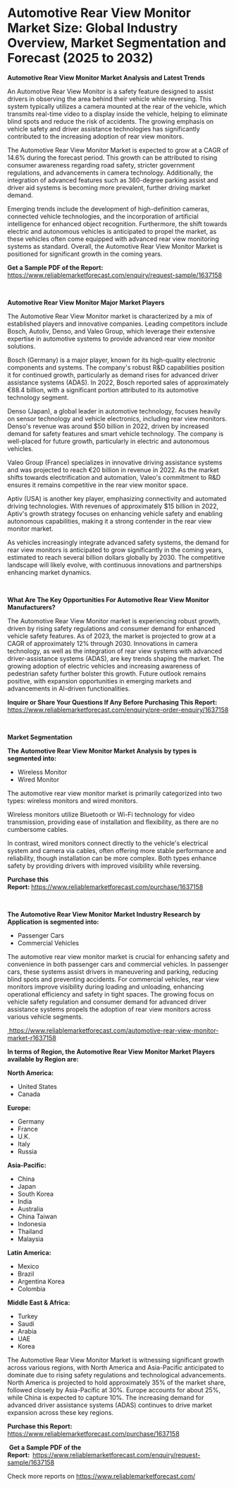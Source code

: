 <p><h1>Automotive Rear View Monitor Market Size: Global Industry Overview, Market Segmentation and Forecast (2025 to 2032)</h1></p><p><strong>Automotive Rear View Monitor Market Analysis and Latest Trends</strong></p>
<p><p>An Automotive Rear View Monitor is a safety feature designed to assist drivers in observing the area behind their vehicle while reversing. This system typically utilizes a camera mounted at the rear of the vehicle, which transmits real-time video to a display inside the vehicle, helping to eliminate blind spots and reduce the risk of accidents. The growing emphasis on vehicle safety and driver assistance technologies has significantly contributed to the increasing adoption of rear view monitors.</p><p>The Automotive Rear View Monitor Market is expected to grow at a CAGR of 14.6% during the forecast period. This growth can be attributed to rising consumer awareness regarding road safety, stricter government regulations, and advancements in camera technology. Additionally, the integration of advanced features such as 360-degree parking assist and driver aid systems is becoming more prevalent, further driving market demand.</p><p>Emerging trends include the development of high-definition cameras, connected vehicle technologies, and the incorporation of artificial intelligence for enhanced object recognition. Furthermore, the shift towards electric and autonomous vehicles is anticipated to propel the market, as these vehicles often come equipped with advanced rear view monitoring systems as standard. Overall, the Automotive Rear View Monitor Market is positioned for significant growth in the coming years.</p></p>
<p><strong>Get a Sample PDF of the Report:&nbsp;</strong> <a href="https://www.reliablemarketforecast.com/enquiry/request-sample/1637158?utm_campaign=3225&utm_medium=2&utm_source=Github&utm_content=ia&utm_term=23032025&utm_id=automotive-rear-view-monitor">https://www.reliablemarketforecast.com/enquiry/request-sample/1637158</a></p>
<p>&nbsp;</p>
<p><strong>Automotive Rear View Monitor Major Market Players</strong></p>
<p><p>The Automotive Rear View Monitor market is characterized by a mix of established players and innovative companies. Leading competitors include Bosch, Autoliv, Denso, and Valeo Group, which leverage their extensive expertise in automotive systems to provide advanced rear view monitor solutions.</p><p>Bosch (Germany) is a major player, known for its high-quality electronic components and systems. The company's robust R&D capabilities position it for continued growth, particularly as demand rises for advanced driver assistance systems (ADAS). In 2022, Bosch reported sales of approximately €88.4 billion, with a significant portion attributed to its automotive technology segment.</p><p>Denso (Japan), a global leader in automotive technology, focuses heavily on sensor technology and vehicle electronics, including rear view monitors. Denso's revenue was around $50 billion in 2022, driven by increased demand for safety features and smart vehicle technology. The company is well-placed for future growth, particularly in electric and autonomous vehicles.</p><p>Valeo Group (France) specializes in innovative driving assistance systems and was projected to reach €20 billion in revenue in 2022. As the market shifts towards electrification and automation, Valeo's commitment to R&D ensures it remains competitive in the rear view monitor space.</p><p>Aptiv (USA) is another key player, emphasizing connectivity and automated driving technologies. With revenues of approximately $15 billion in 2022, Aptiv's growth strategy focuses on enhancing vehicle safety and enabling autonomous capabilities, making it a strong contender in the rear view monitor market.</p><p>As vehicles increasingly integrate advanced safety systems, the demand for rear view monitors is anticipated to grow significantly in the coming years, estimated to reach several billion dollars globally by 2030. The competitive landscape will likely evolve, with continuous innovations and partnerships enhancing market dynamics.</p></p>
<p>&nbsp;</p>
<p><strong>What Are The Key Opportunities For Automotive Rear View Monitor Manufacturers?</strong></p>
<p><p>The Automotive Rear View Monitor market is experiencing robust growth, driven by rising safety regulations and consumer demand for enhanced vehicle safety features. As of 2023, the market is projected to grow at a CAGR of approximately 12% through 2030. Innovations in camera technology, as well as the integration of rear view systems with advanced driver-assistance systems (ADAS), are key trends shaping the market. The growing adoption of electric vehicles and increasing awareness of pedestrian safety further bolster this growth. Future outlook remains positive, with expansion opportunities in emerging markets and advancements in AI-driven functionalities.</p></p>
<p><strong>Inquire or Share Your Questions If Any Before Purchasing This Report:</strong> <a href="https://www.reliablemarketforecast.com/enquiry/pre-order-enquiry/1637158?utm_campaign=3225&utm_medium=2&utm_source=Github&utm_content=ia&utm_term=23032025&utm_id=automotive-rear-view-monitor">https://www.reliablemarketforecast.com/enquiry/pre-order-enquiry/1637158</a></p>
<p>&nbsp;</p>
<p><strong>Market Segmentation</strong></p>
<p><strong>The Automotive Rear View Monitor Market Analysis by types is segmented into:</strong></p>
<p><ul><li>Wireless Monitor</li><li>Wired Monitor</li></ul></p>
<p><p>The automotive rear view monitor market is primarily categorized into two types: wireless monitors and wired monitors. </p><p>Wireless monitors utilize Bluetooth or Wi-Fi technology for video transmission, providing ease of installation and flexibility, as there are no cumbersome cables. </p><p>In contrast, wired monitors connect directly to the vehicle's electrical system and camera via cables, often offering more stable performance and reliability, though installation can be more complex. Both types enhance safety by providing drivers with improved visibility while reversing.</p></p>
<p><strong>Purchase this Report:&nbsp;</strong><a href="https://www.reliablemarketforecast.com/purchase/1637158?utm_campaign=3225&utm_medium=2&utm_source=Github&utm_content=ia&utm_term=23032025&utm_id=automotive-rear-view-monitor">https://www.reliablemarketforecast.com/purchase/1637158</a></p>
<p>&nbsp;</p>
<p><strong>The Automotive Rear View Monitor Market Industry Research by Application is segmented into:</strong></p>
<p><ul><li>Passenger Cars</li><li>Commercial Vehicles</li></ul></p>
<p><p>The automotive rear view monitor market is crucial for enhancing safety and convenience in both passenger cars and commercial vehicles. In passenger cars, these systems assist drivers in maneuvering and parking, reducing blind spots and preventing accidents. For commercial vehicles, rear view monitors improve visibility during loading and unloading, enhancing operational efficiency and safety in tight spaces. The growing focus on vehicle safety regulation and consumer demand for advanced driver assistance systems propels the adoption of rear view monitors across various vehicle segments.</p></p>
<p><a href="https://www.reliablemarketforecast.com/automotive-rear-view-monitor-market-r1637158?utm_campaign=3225&utm_medium=2&utm_source=Github&utm_content=ia&utm_term=23032025&utm_id=automotive-rear-view-monitor">&nbsp;https://www.reliablemarketforecast.com/automotive-rear-view-monitor-market-r1637158</a></p>
<p><strong>In terms of Region, the Automotive Rear View Monitor Market Players available by Region are:</strong></p>
<p>
    <p> <strong> North America: </strong>
        <ul>
            <li>United States</li>
            <li>Canada</li>
        </ul>
        </p> 
    <p> <strong> Europe: </strong>
        <ul>
            <li>Germany</li>
            <li>France</li>
            <li>U.K.</li>
            <li>Italy</li>
            <li>Russia</li>
        </ul>
        </p> 
    <p> <strong> Asia-Pacific: </strong>
        <ul>
            <li>China</li>
            <li>Japan</li>
            <li>South Korea</li>
            <li>India</li>
            <li>Australia</li>
            <li>China Taiwan</li>
            <li>Indonesia</li>
            <li>Thailand</li>
            <li>Malaysia</li>
        </ul>
        </p> 
    <p> <strong> Latin America: </strong>
        <ul>
            <li>Mexico</li>
            <li>Brazil</li>
            <li>Argentina Korea</li>
            <li>Colombia</li>
        </ul>
        </p> 
    <p> <strong> Middle East & Africa: </strong>
        <ul>
            <li>Turkey</li>
            <li>Saudi</li>
            <li>Arabia</li>
            <li>UAE</li>
            <li>Korea</li>
        </ul>
    </p>
    </p>
<p><p>The Automotive Rear View Monitor Market is witnessing significant growth across various regions, with North America and Asia-Pacific anticipated to dominate due to rising safety regulations and technological advancements. North America is projected to hold approximately 35% of the market share, followed closely by Asia-Pacific at 30%. Europe accounts for about 25%, while China is expected to capture 10%. The increasing demand for advanced driver assistance systems (ADAS) continues to drive market expansion across these key regions.</p></p>
<p><strong>Purchase this Report: </strong><a href="https://www.reliablemarketforecast.com/purchase/1637158?utm_campaign=3225&utm_medium=2&utm_source=Github&utm_content=ia&utm_term=23032025&utm_id=automotive-rear-view-monitor">https://www.reliablemarketforecast.com/purchase/1637158</a></p>
<p>&nbsp;<strong>Get a Sample PDF of the Report:&nbsp;&nbsp;</strong><a href="https://www.reliablemarketforecast.com/enquiry/request-sample/1637158?utm_campaign=3225&utm_medium=2&utm_source=Github&utm_content=ia&utm_term=23032025&utm_id=automotive-rear-view-monitor">https://www.reliablemarketforecast.com/enquiry/request-sample/1637158</a></p>
<p><strong></strong></p>
<p>Check more reports on <a href="https://www.reliablemarketforecast.com/?utm_campaign=3225&utm_medium=2&utm_source=Github&utm_content=ia&utm_term=23032025&utm_id=automotive-rear-view-monitor">https://www.reliablemarketforecast.com/</a></p>